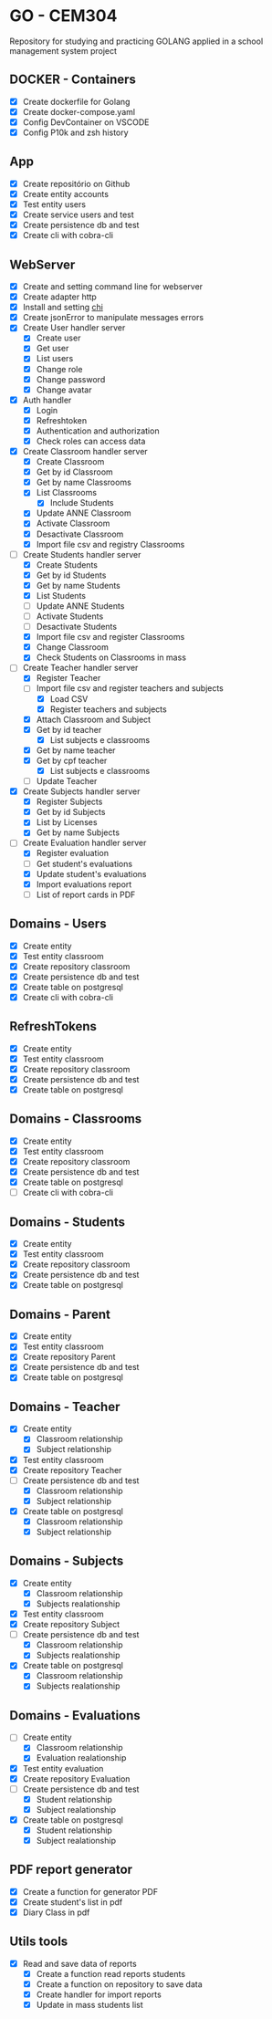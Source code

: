 # GO - CEM304

Repository for studying and practicing GOLANG applied in a school management system project

## DOCKER - Containers
 - [X] Create dockerfile for Golang
 - [X] Create docker-compose.yaml
 - [X] Config DevContainer on VSCODE
 - [X] Config P10k and zsh history

## App
 - [X] Create repositório on Github
 - [X] Create entity accounts
 - [X] Test entity users
 - [X] Create service users and test
 - [X] Create persistence db and test
 - [X] Create cli with cobra-cli

## WebServer
 - [X] Create and setting command line for webserver
 - [X] Create adapter http
 - [X] Install and setting [chi](https://go-chi.io/#/) 
 - [X] Create jsonError to manipulate messages errors
 - [X] Create User handler server
   - [X] Create user
   - [X] Get user
   - [X] List users
   - [X] Change role
   - [X] Change password
   - [X] Change avatar
 - [X] Auth handler
   - [X] Login
   - [X] Refreshtoken
   - [X] Authentication and authorization
   - [X] Check roles can access data
 - [X] Create Classroom handler server
   - [X] Create Classroom
   - [X] Get by id Classroom
   - [X] Get by name Classrooms
   - [X] List Classrooms
     - [X] Include Students
   - [X] Update ANNE Classroom
   - [X] Activate Classroom
   - [X] Desactivate Classroom
   - [X] Import file csv and registry Classrooms
 - [ ] Create Students handler server
   - [X] Create Students
   - [X] Get by id Students
   - [X] Get by name Students
   - [X] List Students
   - [ ] Update ANNE Students
   - [ ] Activate Students
   - [ ] Desactivate Students
   - [X] Import file csv and register Classrooms
   - [X] Change Classroom
   - [X] Check Students on Classrooms in mass
 - [ ] Create Teacher handler server
   - [X] Register Teacher
   - [ ] Import file csv and register teachers and subjects
     - [X] Load CSV
     - [X] Register teachers and subjects
   - [X] Attach Classroom and Subject
   - [X] Get by id teacher
     - [X] List subjects e classrooms
   - [X] Get by name teacher
   - [X] Get by cpf teacher
     - [X] List subjects e classrooms
   - [ ] Update Teacher
 - [X] Create Subjects handler server
   - [X] Register Subjects
   - [X] Get by id Subjects
   - [X] List by Licenses
   - [X] Get by name Subjects
 - [ ] Create Evaluation handler server
   - [X] Register evaluation
   - [ ] Get student's evaluations
   - [X] Update student's evaluations
   - [X] Import evaluations report
   - [ ] List of report cards in PDF

## Domains - Users
 - [X] Create entity
 - [X] Test entity classroom
 - [X] Create repository classroom
 - [X] Create persistence db and test
 - [X] Create table on postgresql
 - [X] Create cli with cobra-cli
  ## RefreshTokens
  - [X] Create entity
  - [X] Test entity classroom
  - [X] Create repository classroom
  - [X] Create persistence db and test
  - [X] Create table on postgresql

## Domains - Classrooms
 - [X] Create entity
 - [X] Test entity classroom
 - [X] Create repository classroom
 - [X] Create persistence db and test
 - [X] Create table on postgresql
 - [ ] Create cli with cobra-cli

## Domains - Students
 - [X] Create entity
 - [X] Test entity classroom
 - [X] Create repository classroom
 - [X] Create persistence db and test
 - [X] Create table on postgresql

## Domains - Parent
 - [X] Create entity
 - [X] Test entity classroom
 - [X] Create repository Parent
 - [X] Create persistence db and test
 - [X] Create table on postgresql

## Domains - Teacher
 - [X] Create entity
   - [X] Classroom relationship
   - [X] Subject relationship
 - [X] Test entity classroom
 - [X] Create repository Teacher
 - [ ] Create persistence db and test
   - [X] Classroom relationship
   - [X] Subject relationship
 - [X] Create table on postgresql
   - [X] Classroom relationship
   - [X] Subject relationship
## Domains - Subjects
 - [X] Create entity
   - [X] Classroom relationship
   - [X] Subjects realationship
 - [X] Test entity classroom
 - [X] Create repository Subject
 - [ ] Create persistence db and test
   - [X] Classroom relationship
   - [X] Subjects realationship
 - [X] Create table on postgresql
   - [X] Classroom relationship
   - [X] Subjects realationship
## Domains - Evaluations
 - [ ] Create entity
   - [X] Classroom relationship
   - [X] Evaluation realationship
 - [X] Test entity evaluation
 - [X] Create repository Evaluation
 - [ ] Create persistence db and test
   - [X] Student relationship
   - [X] Subject realationship
 - [X] Create table on postgresql
   - [x] Student relationship
   - [x] Subject realationship
## PDF report generator
 - [X] Create a function for generator PDF
 - [X] Create student's list in pdf
 - [X] Diary Class in pdf

## Utils tools
 - [X] Read and save data of reports
   - [X] Create a function read reports students
   - [X] Create a function on repository to save data
   - [X] Create handler for import reports
   - [X] Update in mass students list